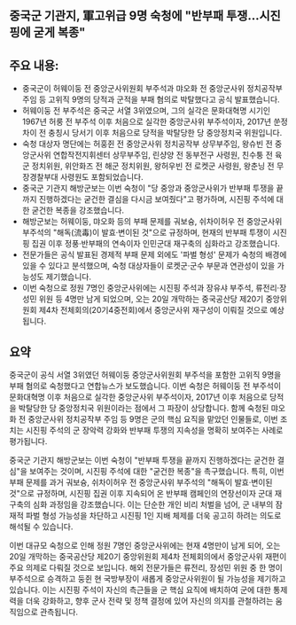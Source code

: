 ## 중국군 기관지, 軍고위급 9명 숙청에 "반부패 투쟁…시진핑에 굳게 복종"

## 주요 내용:
*   중국군이 허웨이둥 전 중앙군사위원회 부주석과 먀오화 전 중앙군사위 정치공작부 주임 등 고위직 9명의 당적과 군적을 부패 혐의로 박탈했다고 공식 발표했습니다.
*   허웨이둥 전 부주석은 중국군 서열 3위였으며, 그의 실각은 문화대혁명 시기인 1967년 허룽 전 부주석 이후 처음으로 실각한 중앙군사위 부주석이자, 2017년 쑨정차이 전 충칭시 당서기 이후 처음으로 당적을 박탈당한 당 중앙정치국 위원입니다.
*   숙청 대상자 명단에는 허훙쥔 전 중앙군사위 정치공작부 상무부주임, 왕슈빈 전 중앙군사위 연합작전지휘센터 상무부주임, 린샹양 전 동부전구 사령원, 친수퉁 전 육군 정치위원, 위안화즈 전 해군 정치위원, 왕허우빈 전 로켓군 사령원, 왕춘닝 전 무장경찰부대 사령원도 포함되었습니다.
*   중국군 기관지 해방군보는 이번 숙청이 "당 중앙과 중앙군사위가 반부패 투쟁을 끝까지 진행하겠다는 굳건한 결심을 다시금 보여줬다"고 평가하며, 시진핑 주석에 대한 굳건한 복종을 강조했습니다.
*   해방군보는 허웨이둥, 먀오화 등의 부패 문제를 궈보슝, 쉬차이허우 전 중앙군사위 부주석의 "해독(流毒)이 발효·변이된 것"으로 규정하며, 현재의 반부패 투쟁이 시진핑 집권 이후 정풍·반부패의 연속이자 인민군대 재구축의 심화라고 강조했습니다.
*   전문가들은 공식 발표된 경제적 부패 문제 외에도 '파벌 형성' 문제가 숙청의 배경에 있을 수 있다고 분석했으며, 숙청 대상자들이 로켓군·군수 부문과 연관성이 있을 가능성도 제기했습니다.
*   이번 숙청으로 정원 7명인 중앙군사위에는 시진핑 주석과 장유샤 부주석, 류전리·장성민 위원 등 4명만 남게 되었으며, 오는 20일 개막하는 중국공산당 제20기 중앙위원회 제4차 전체회의(20기4중전회)에서 중앙군사위 재구성이 이뤄질 것으로 예상됩니다.

## 요약
중국군이 공식 서열 3위였던 허웨이둥 중앙군사위원회 부주석을 포함한 고위직 9명을 부패 혐의로 숙청했다고 연합뉴스가 보도했습니다. 이번 숙청은 허웨이둥 전 부주석이 문화대혁명 이후 처음으로 실각한 중앙군사위 부주석이자, 2017년 이후 처음으로 당적을 박탈당한 당 중앙정치국 위원이라는 점에서 그 파장이 상당합니다. 함께 숙청된 먀오화 전 중앙군사위 정치공작부 주임 등 9명은 군의 핵심 요직을 맡았던 인물들로, 이번 조치는 시진핑 주석의 군 장악력 강화와 반부패 투쟁의 지속성을 명확히 보여주는 사례로 평가됩니다.

중국군 기관지 해방군보는 이번 숙청이 "반부패 투쟁을 끝까지 진행하겠다는 굳건한 결심"을 보여주는 것이며, 시진핑 주석에 대한 "굳건한 복종"을 촉구했습니다. 특히, 이번 부패 문제를 과거 궈보슝, 쉬차이허우 전 중앙군사위 부주석의 "해독이 발효·변이된 것"으로 규정하며, 시진핑 집권 이후 지속되어 온 반부패 캠페인의 연장선이자 군대 재구축의 심화 과정임을 강조했습니다. 이는 단순한 개인 비리 처벌을 넘어, 군 내부의 잠재적 파벌 형성 가능성을 차단하고 시진핑 1인 지배 체제를 더욱 공고히 하려는 의도로 해석될 수 있습니다.

이번 대규모 숙청으로 인해 정원 7명인 중앙군사위에는 현재 4명만이 남게 되어, 오는 20일 개막하는 중국공산당 제20기 중앙위원회 제4차 전체회의에서 중앙군사위 재편이 주요 의제로 다뤄질 것으로 보입니다. 해외 전문가들은 류전리, 장성민 위원 중 한 명이 부주석으로 승격하고 둥쥔 현 국방부장이 새롭게 중앙군사위원이 될 가능성을 제기하고 있습니다. 이는 시진핑 주석이 자신의 측근들을 군 핵심 요직에 배치하여 군에 대한 통제력을 더욱 강화하고, 향후 군사 전략 및 정책 결정에 있어 자신의 의지를 관철하려는 움직임으로 관측됩니다.